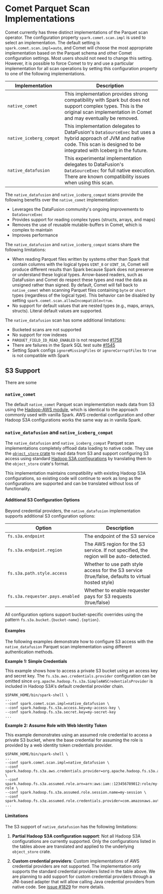 <!--
Licensed to the Apache Software Foundation (ASF) under one
or more contributor license agreements.  See the NOTICE file
distributed with this work for additional information
regarding copyright ownership.  The ASF licenses this file
to you under the Apache License, Version 2.0 (the
"License"); you may not use this file except in compliance
with the License.  You may obtain a copy of the License at

  http://www.apache.org/licenses/LICENSE-2.0

Unless required by applicable law or agreed to in writing,
software distributed under the License is distributed on an
"AS IS" BASIS, WITHOUT WARRANTIES OR CONDITIONS OF ANY
KIND, either express or implied.  See the License for the
specific language governing permissions and limitations
under the License.
-->

# Comet Parquet Scan Implementations

Comet currently has three distinct implementations of the Parquet scan operator. The configuration property
`spark.comet.scan.impl` is used to select an implementation. The default setting is `spark.comet.scan.impl=auto`, and
Comet will choose the most appropriate implementation based on the Parquet schema and other Comet configuration
settings. Most users should not need to change this setting. However, it is possible to force Comet to try and use
a particular implementation for all scan operations by setting this configuration property to one of the following
implementations.

| Implementation          | Description                                                                                                                                                                          |
| ----------------------- | ------------------------------------------------------------------------------------------------------------------------------------------------------------------------------------ |
| `native_comet`          | This implementation provides strong compatibility with Spark but does not support complex types. This is the original scan implementation in Comet and may eventually be removed.    |
| `native_iceberg_compat` | This implementation delegates to DataFusion's `DataSourceExec` but uses a hybrid approach of JVM and native code. This scan is designed to be integrated with Iceberg in the future. |
| `native_datafusion`     | This experimental implementation delegates to DataFusion's `DataSourceExec` for full native execution. There are known compatibility issues when using this scan.                    |

The `native_datafusion` and `native_iceberg_compat` scans provide the following benefits over the `native_comet`
implementation:

- Leverages the DataFusion community's ongoing improvements to `DataSourceExec`
- Provides support for reading complex types (structs, arrays, and maps)
- Removes the use of reusable mutable-buffers in Comet, which is complex to maintain
- Improves performance

The `native_datafusion` and `native_iceberg_compat` scans share the following limitations:

- When reading Parquet files written by systems other than Spark that contain columns with the logical types `UINT_8`
  or `UINT_16`, Comet will produce different results than Spark because Spark does not preserve or understand these
  logical types. Arrow-based readers, such as DataFusion and Comet do respect these types and read the data as unsigned
  rather than signed. By default, Comet will fall back to `native_comet` when scanning Parquet files containing `byte` or `short`
  types (regardless of the logical type). This behavior can be disabled by setting
  `spark.comet.scan.allowIncompatible=true`.
- No support for default values that are nested types (e.g., maps, arrays, structs). Literal default values are supported.

The `native_datafusion` scan has some additional limitations:

- Bucketed scans are not supported
- No support for row indexes
- `PARQUET_FIELD_ID_READ_ENABLED` is not respected [#1758]
- There are failures in the Spark SQL test suite [#1545]
- Setting Spark configs `ignoreMissingFiles` or `ignoreCorruptFiles` to `true` is not compatible with Spark

## S3 Support

There are some 

### `native_comet`

The default `native_comet` Parquet scan implementation reads data from S3 using the [Hadoop-AWS module](https://hadoop.apache.org/docs/stable/hadoop-aws/tools/hadoop-aws/index.html), which 
is identical to the approach commonly used with vanilla Spark. AWS credential configuration and other Hadoop S3A 
configurations works the same way as in vanilla Spark.

### `native_datafusion` and `native_iceberg_compat`

The `native_datafusion` and `native_iceberg_compat` Parquet scan implementations completely offload data loading 
to native code. They use the [`object_store` crate](https://crates.io/crates/object_store) to read data from S3 and 
support configuring S3 access using standard [Hadoop S3A configurations](https://hadoop.apache.org/docs/stable/hadoop-aws/tools/hadoop-aws/index.html#General_S3A_Client_configuration) by translating them to 
the `object_store` crate's format.

This implementation maintains compatibility with existing Hadoop S3A configurations, so existing code will 
continue to work as long as the configurations are supported and can be translated without loss of functionality.

#### Additional S3 Configuration Options

Beyond credential providers, the `native_datafusion` implementation supports additional S3 configuration options:

| Option | Description |
|--------|-------------|
| `fs.s3a.endpoint` | The endpoint of the S3 service |
| `fs.s3a.endpoint.region` | The AWS region for the S3 service. If not specified, the region will be auto-detected. |
| `fs.s3a.path.style.access` | Whether to use path style access for the S3 service (true/false, defaults to virtual hosted style) |
| `fs.s3a.requester.pays.enabled` | Whether to enable requester pays for S3 requests (true/false) |

All configuration options support bucket-specific overrides using the pattern `fs.s3a.bucket.{bucket-name}.{option}`.

#### Examples

The following examples demonstrate how to configure S3 access with the `native_datafusion` Parquet scan implementation using different authentication methods.

**Example 1: Simple Credentials**

This example shows how to access a private S3 bucket using an access key and secret key. The `fs.s3a.aws.credentials.provider` configuration can be omitted since `org.apache.hadoop.fs.s3a.SimpleAWSCredentialsProvider` is included in Hadoop S3A's default credential provider chain.

```shell
$SPARK_HOME/bin/spark-shell \
...
--conf spark.comet.scan.impl=native_datafusion \
--conf spark.hadoop.fs.s3a.access.key=my-access-key \
--conf spark.hadoop.fs.s3a.secret.key=my-secret-key
...
```

**Example 2: Assume Role with Web Identity Token**

This example demonstrates using an assumed role credential to access a private S3 bucket, where the base credential for assuming the role is provided by a web identity token credentials provider.

```shell
$SPARK_HOME/bin/spark-shell \
...
--conf spark.comet.scan.impl=native_datafusion \
--conf spark.hadoop.fs.s3a.aws.credentials.provider=org.apache.hadoop.fs.s3a.auth.AssumedRoleCredentialProvider \
--conf spark.hadoop.fs.s3a.assumed.role.arn=arn:aws:iam::123456789012:role/my-role \
--conf spark.hadoop.fs.s3a.assumed.role.session.name=my-session \
--conf spark.hadoop.fs.s3a.assumed.role.credentials.provider=com.amazonaws.auth.WebIdentityTokenCredentialsProvider
...
```

#### Limitations

The S3 support of `native_datafusion` has the following limitations:

1. **Partial Hadoop S3A configuration support**: Not all Hadoop S3A configurations are currently supported. Only the configurations listed in the tables above are translated and applied to the underlying `object_store` crate.

2. **Custom credential providers**: Custom implementations of AWS credential providers are not supported. The implementation only supports the standard credential providers listed in the table above. We are planning to add support for custom credential providers through a JNI-based adapter that will allow calling Java credential providers from native code. See [issue #1829](https://github.com/apache/datafusion-comet/issues/1829) for more details.



[#1545]: https://github.com/apache/datafusion-comet/issues/1545
[#1758]: https://github.com/apache/datafusion-comet/issues/1758
